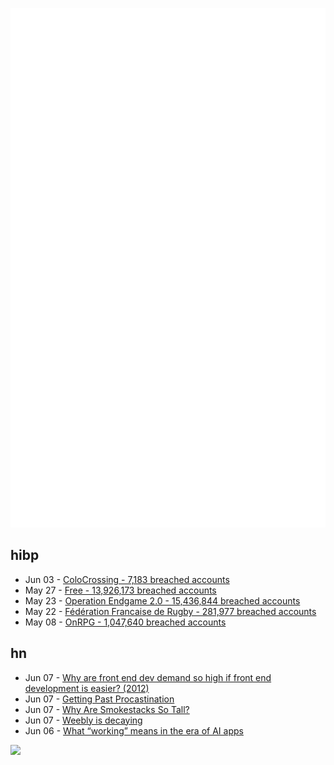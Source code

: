 ![Metrics](https://raw.githubusercontent.com/phixion/phixion/master/metrics.svg)

## hibp

<!--
for https://github.com/phixion/phixion/blob/main/.github/workflows/feeds.yml
-->
<!--START_SECTION:haveibeenpwnd-->
- Jun 03 - [ColoCrossing - 7,183 breached accounts](https://haveibeenpwned.com/Breach/ColoCrossing)
- May 27 - [Free - 13,926,173 breached accounts](https://haveibeenpwned.com/Breach/FreeMobile)
- May 23 - [Operation Endgame 2.0 - 15,436,844 breached accounts](https://haveibeenpwned.com/Breach/OperationEndgame2)
- May 22 - [Fédération Francaise de Rugby - 281,977 breached accounts](https://haveibeenpwned.com/Breach/FFR)
- May 08 - [OnRPG - 1,047,640 breached accounts](https://haveibeenpwned.com/Breach/OnRPG)
<!--END_SECTION:haveibeenpwnd-->

## hn

<!--
for https://github.com/phixion/phixion/blob/main/.github/workflows/feeds.yml
-->
<!--START_SECTION:hn-->
- Jun 07 - [Why are front end dev demand so high if front end development is easier? (2012)](https://simonwillison.net/2012/Feb/13/why-are-front-end/)
- Jun 07 - [Getting Past Procastination](https://spectrum.ieee.org/getting-past-procastination)
- Jun 07 - [Why Are Smokestacks So Tall?](https://practical.engineering/blog/2025/6/3/why-are-smokestacks-so-tall)
- Jun 07 - [Weebly is decaying](https://www.articulation.blog/p/why-you-should-move-your-site-away-from-weebly)
- Jun 06 - [What “working” means in the era of AI apps](https://a16z.com/revenue-benchmarks-ai-apps/)
<!--END_SECTION:hn-->

<!--
for https://yhype.me
-->
![](https://hit.yhype.me/github/profile?user_id=13013670)
